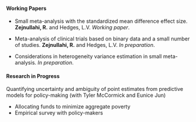 #### Working Papers

 - Small meta-analysis with the standardized mean difference effect size. **Zejnullahi, R.** and Hedges, L.V. *Working paper*.

 - Meta-analysis of clinical trials based on binary data and a small number of studies. **Zejnullahi, R.** and Hedges, L.V. *In preparation*.
 
 - Considerations in heterogeneity variance estimation in small meta-analysis. *In preparation*.


#### Research in Progress

Quantifying uncertainty and ambiguity of point estimates from predictive models for policy-making (with Tyler McCormick and Eunice Jun)
 - Allocating funds to minimize aggregate poverty
 - Empirical survey with policy-makers

